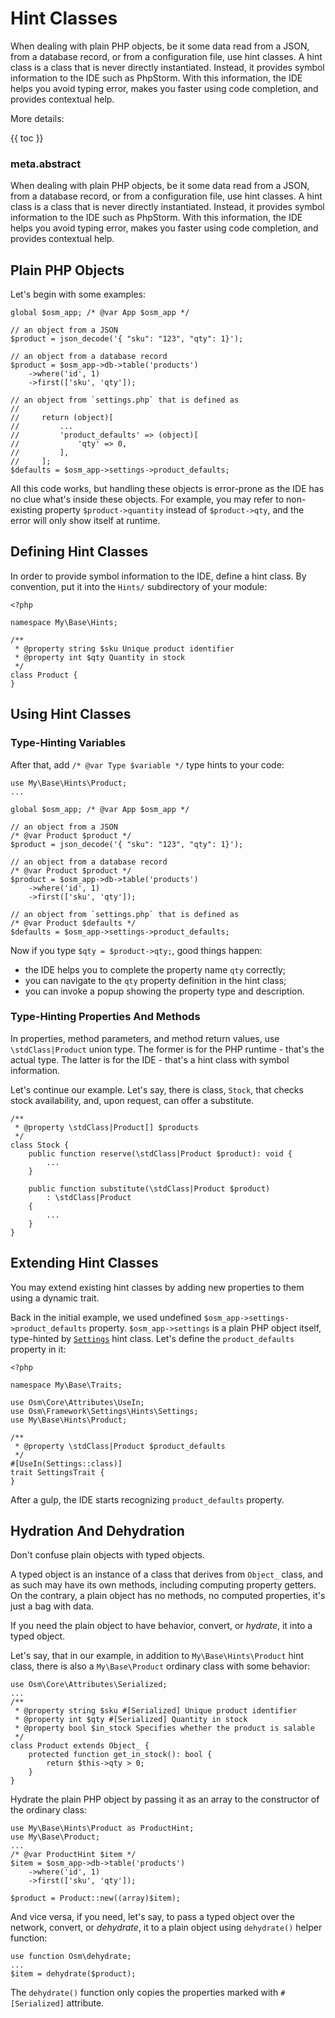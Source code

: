 # Hint Classes

When dealing with plain PHP objects, be it some data read from a JSON, from a database record, or from a configuration file, use hint classes. A hint class is a class that is never directly instantiated. Instead, it provides symbol information to the IDE such as PhpStorm. With this information, the IDE helps you avoid typing error, makes you faster using code completion, and provides contextual help.

More details:

{{ toc }}

### meta.abstract

When dealing with plain PHP objects, be it some data read from a JSON, from a database record, or from a configuration file, use hint classes. A hint class is a class that is never directly instantiated. Instead, it provides symbol information to the IDE such as PhpStorm. With this information, the IDE helps you avoid typing error, makes you faster using code completion, and provides contextual help.

## Plain PHP Objects

Let's begin with some examples:

    global $osm_app; /* @var App $osm_app */
    
    // an object from a JSON
    $product = json_decode('{ "sku": "123", "qty": 1}');
    
    // an object from a database record
    $product = $osm_app->db->table('products')
        ->where('id', 1)
        ->first(['sku', 'qty']);

    // an object from `settings.php` that is defined as
    //
    //     return (object)[
    //         ...
    //         'product_defaults' => (object)[
    //             'qty' => 0,        
    //         ],
    //     ];  
    $defaults = $osm_app->settings->product_defaults;    

All this code works, but handling these objects is error-prone as the IDE has no clue what's inside these objects. For example, you may refer to non-existing property `$product->quantity` instead of `$product->qty`, and the error will only show itself at runtime. 
        
## Defining Hint Classes

In order to provide symbol information to the IDE, define a hint class. By convention, put it into the `Hints/` subdirectory of your module:

    <?php
    
    namespace My\Base\Hints;
    
    /**
     * @property string $sku Unique product identifier
     * @property int $qty Quantity in stock
     */
    class Product {
    }

## Using Hint Classes

### Type-Hinting Variables

After that, add `/* @var Type $variable */` type hints to your code:

    use My\Base\Hints\Product;
    ...
    
    global $osm_app; /* @var App $osm_app */
    
    // an object from a JSON
    /* @var Product $product */
    $product = json_decode('{ "sku": "123", "qty": 1}');
    
    // an object from a database record
    /* @var Product $product */
    $product = $osm_app->db->table('products')
        ->where('id', 1)
        ->first(['sku', 'qty']);

    // an object from `settings.php` that is defined as
    /* @var Product $defaults */
    $defaults = $osm_app->settings->product_defaults;    

Now if you type `$qty = $product->qty;`, good things happen:

* the IDE helps you to complete the property name `qty` correctly;
* you can navigate to the `qty` property definition in the hint class;
* you can invoke a popup showing the property type and description.  

### Type-Hinting Properties And Methods

In properties, method parameters, and method return values, use `\stdClass|Product` union type. The former is for the PHP runtime - that's the actual type. The latter is for the IDE - that's a hint class with symbol information.   

Let's continue our example. Let's say, there is class, `Stock`, that checks stock availability, and, upon request, can offer a substitute.  

    /**
     * @property \stdClass|Product[] $products
     */
    class Stock {
        public function reserve(\stdClass|Product $product): void {
            ...
        }
        
        public function substitute(\stdClass|Product $product)
            : \stdClass|Product
        {
            ...
        }
    }
 
## Extending Hint Classes

You may extend existing hint classes by adding new properties to them using a dynamic trait. 

Back in the initial example, we used undefined `$osm_app->settings->product_defaults` property. `$osm_app->settings` is a plain PHP object itself, type-hinted by [`Settings`](https://github.com/osmphp/framework/blob/HEAD/src/Settings/Hints/Settings.php) hint class. Let's define the `product_defaults` property in it:

    <?php
    
    namespace My\Base\Traits;

    use Osm\Core\Attributes\UseIn;
    use Osm\Framework\Settings\Hints\Settings;   
    use My\Base\Hints\Product; 
    
    /**
     * @property \stdClass|Product $product_defaults
     */
    #[UseIn(Settings::class)]
    trait SettingsTrait {
    } 

After a gulp, the IDE starts recognizing `product_defaults` property.

## Hydration And Dehydration

Don't confuse plain objects with typed objects. 

A typed object is an instance of a class that derives from `Object_` class, and as such may have its own methods, including computing property getters. On the contrary, a plain object has no methods, no computed properties, it's just a bag with data. 

If you need the plain object to have behavior, convert, or *hydrate*, it into a typed object.  

Let's say, that in our example, in addition to `My\Base\Hints\Product` hint class, there is also a `My\Base\Product` ordinary class with some behavior:

    use Osm\Core\Attributes\Serialized;
    ...
    /**
     * @property string $sku #[Serialized] Unique product identifier
     * @property int $qty #[Serialized] Quantity in stock
     * @property bool $in_stock Specifies whether the product is salable
     */
    class Product extends Object_ {
        protected function get_in_stock(): bool {
            return $this->qty > 0;
        }
    }
Hydrate the plain PHP object by passing it as an array to the constructor of the ordinary class:

    use My\Base\Hints\Product as ProductHint;
    use My\Base\Product;
    ...
    /* @var ProductHint $item */
    $item = $osm_app->db->table('products')
        ->where('id', 1)
        ->first(['sku', 'qty']);
        
    $product = Product::new((array)$item); 

And vice versa, if you need, let's say, to pass a typed object over the network, convert, or *dehydrate*, it to a plain object using `dehydrate()` helper function:

    use function Osm\dehydrate;
    ... 
    $item = dehydrate($product);    

The `dehydrate()` function only copies the properties marked with `#[Serialized]` attribute.